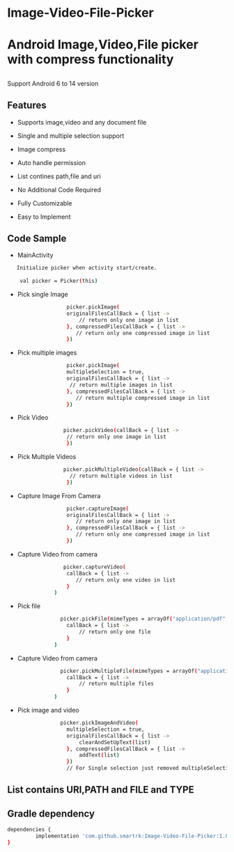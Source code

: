 # Image-Video-File-Picker



# Android Image,Video,File picker with compress functionality
## 

Support Android 6 to 14 version

## Features
- Supports image,video and any document file
- Single and multiple selection support
- Image compress
- Auto handle permission
- List contines path,file and uri

- No Additional Code Required
- Fully Customizable
- Easy to Implement

## Code Sample
 - MainActivity
  
 ```sh
    Initialize picker when activity start/create.
    
     val picker = Picker(this)
```

 * Pick single Image
 ```sh
                    picker.pickImage(
                    originalFilesCallBack = { list ->
                        // return only one image in list
                    }, compressedFilesCallBack = { list ->
                       // return only one compressed image in list                        
                    })
```
* Pick multiple images
 ```sh
                    picker.pickImage(
                    multipleSelection = true,
                    originalFilesCallBack = { list ->
                     // return multiple images in list
                    }, compressedFilesCallBack = { list ->
                       // return multiple compressed image in list    
                    })
```
* Pick Video
 ```sh
                   picker.pickVideo(callBack = { list ->
                    // return only one image in list
                    })
```
 * Pick Multiple Videos
 ```sh
                   picker.pickMultipleVideo(callBack = { list ->
                     // return multiple videos in list
                    })
```
 * Capture Image From Camera
 ```sh
                    picker.captureImage(
                    originalFilesCallBack = { list ->
                       // return only one image in list
                    }, compressedFilesCallBack = { list ->
                       // return only one compressed image in list                        
                    })
```
  * Capture Video from camera
 ```sh
                   picker.captureVideo(
                    callBack = { list ->
                       // return only one video in list
                    }
                )
```
  * Pick file
 ```sh
                  picker.pickFile(mimeTypes = arrayOf("application/pdf", "text"),
                    callBack = { list ->
                        // return only one file
                    }
                )
```  
* Capture Video from camera
 ```sh
                  picker.pickMultipleFile(mimeTypes = arrayOf("application/pdf", "text"),
                    callBack = { list ->
                        // return multiple files
                    }
                )
```
* Pick image and video 
 ```sh
                  picker.pickImageAndVideo(
                    multipleSelection = true,
                    originalFilesCallBack = { list ->
                        clearAndSetUpText(list)
                    }, compressedFilesCallBack = { list ->
                        addText(list)
                    })
                    // For Single selection just removed multipleSelection or pass false.
```


## List contains URI,PATH and FILE and TYPE


## Gradle dependency

```sh
dependencies { 
         implementation 'com.github.smartrk:Image-Video-File-Picker:1.0' 
}
```
